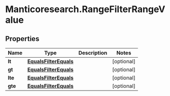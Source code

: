 # Manticoresearch.RangeFilterRangeValue

## Properties

Name | Type | Description | Notes
------------ | ------------- | ------------- | -------------
**lt** | [**EqualsFilterEquals**](EqualsFilterEquals.md) |  | [optional] 
**gt** | [**EqualsFilterEquals**](EqualsFilterEquals.md) |  | [optional] 
**lte** | [**EqualsFilterEquals**](EqualsFilterEquals.md) |  | [optional] 
**gte** | [**EqualsFilterEquals**](EqualsFilterEquals.md) |  | [optional] 


